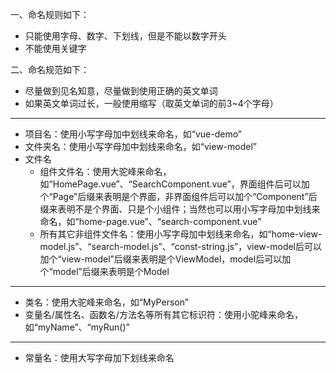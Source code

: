 一、命名规则如下：
* 只能使用字母、数字、下划线，但是不能以数字开头
* 不能使用关键字

二、命名规范如下：
* 尽量做到见名知意，尽量做到使用正确的英文单词
* 如果英文单词过长，一般使用缩写（取英文单词的前3~4个字母）
-------------------------------------------------------
* 项目名：使用小写字母加中划线来命名，如“vue-demo”
* 文件夹名：使用小写字母加中划线来命名，如“view-model”
* 文件名
  * 组件文件名：使用大驼峰来命名，如“HomePage.vue”、“SearchComponent.vue”，界面组件后可以加个“Page”后缀来表明是个界面，非界面组件后可以加个“Component”后缀来表明不是个界面、只是个小组件；当然也可以用小写字母加中划线来命名，如“home-page.vue”、“search-component.vue”
  * 所有其它非组件文件名：使用小写字母加中划线来命名，如“home-view-model.js”、“search-model.js”、“const-string.js”，view-model后可以加个“view-model”后缀来表明是个ViewModel，model后可以加个“model”后缀来表明是个Model
-------------------------------------------------------
* 类名：使用大驼峰来命名，如“MyPerson”
* 变量名/属性名、函数名/方法名等所有其它标识符：使用小驼峰来命名，如“myName”、“myRun()”
-------------------------------------------------------
* 常量名：使用大写字母加下划线来命名